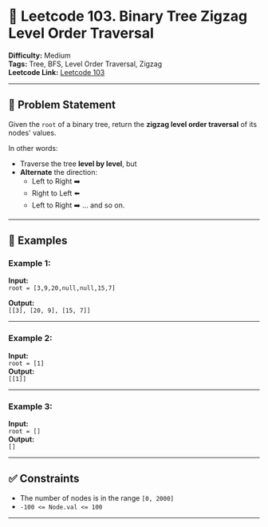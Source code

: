 # 🔁 Leetcode 103. Binary Tree Zigzag Level Order Traversal

**Difficulty:** Medium  
**Tags:** Tree, BFS, Level Order Traversal, Zigzag  
**Leetcode Link:** [Leetcode 103](https://leetcode.com/problems/binary-tree-zigzag-level-order-traversal/)

---

## 🧠 Problem Statement

Given the `root` of a binary tree, return the **zigzag level order traversal** of its nodes' values.

In other words:
- Traverse the tree **level by level**, but
- **Alternate** the direction:
    - Left to Right ➡️
    - Right to Left ⬅️
    - Left to Right ➡️ ... and so on.

---

## 🧪 Examples

### Example 1:
**Input:**  
`root = [3,9,20,null,null,15,7]`



**Output:**  
`[[3], [20, 9], [15, 7]]`

---

### Example 2:
**Input:**  
`root = [1]`  
**Output:**  
`[[1]]`

---

### Example 3:
**Input:**  
`root = []`  
**Output:**  
`[]`

---

## ✅ Constraints

- The number of nodes is in the range `[0, 2000]`
- `-100 <= Node.val <= 100`

---